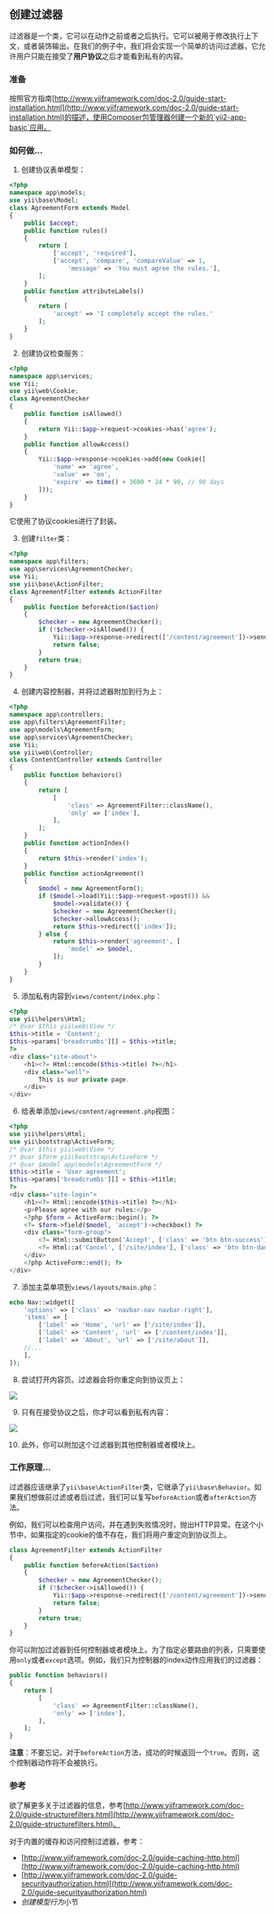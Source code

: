 ## 创建过滤器

过滤器是一个类，它可以在动作之前或者之后执行。它可以被用于修改执行上下文，或者装饰输出。在我们的例子中，我们将会实现一个简单的访问过滤器，它允许用户只能在接受了**用户协议**之后才能看到私有的内容。

### 准备

按照官方指南[http://www.yiiframework.com/doc-2.0/guide-start-installation.html](http://www.yiiframework.com/doc-2.0/guide-start-installation.html)的描述，使用Composer包管理器创建一个新的`yii2-app-basic`应用。

### 如何做...

1. 创建协议表单模型：

```php
<?php
namespace app\models;
use yii\base\Model;
class AgreementForm extends Model
{
    public $accept;
    public function rules()
    {
        return [
            ['accept', 'required'],
            ['accept', 'compare', 'compareValue' => 1,
                'message' => 'You must agree the rules.'],
        ];
    }
    public function attributeLabels()
    {
        return [
            'accept' => 'I completely accept the rules.'
        ];
    }
}
```

2. 创建协议检查服务：

```php
<?php
namespace app\services;
use Yii;
use yii\web\Cookie;
class AgreementChecker
{
    public function isAllowed()
    {
        return Yii::$app->request->cookies->has('agree');
    }
    public function allowAccess()
    {
        Yii::$app->response->cookies->add(new Cookie([
            'name' => 'agree',
            'value' => 'on',
            'expire' => time() + 3600 * 24 * 90, // 90 days
        ]));
    }
}
```

它使用了协议cookies进行了封装。

3. 创建`filter`类：

```php
<?php
namespace app\filters;
use app\services\AgreementChecker;
use Yii;
use yii\base\ActionFilter;
class AgreementFilter extends ActionFilter
{
    public function beforeAction($action)
    {
        $checker = new AgreementChecker();
        if (!$checker->isAllowed()) {
            Yii::$app->response->redirect(['/content/agreement'])->send();
            return false;
        }
        return true;
    }
}
```

4. 创建内容控制器，并将过滤器附加到行为上：

```php
<?php
namespace app\controllers;
use app\filters\AgreementFilter;
use app\models\AgreementForm;
use app\services\AgreementChecker;
use Yii;
use yii\web\Controller;
class ContentController extends Controller
{
    public function behaviors()
    {
        return [
            [
                'class' => AgreementFilter::className(),
                'only' => ['index'],
            ],
        ];
    }
    public function actionIndex()
    {
        return $this->render('index');
    }
    public function actionAgreement()
    {
        $model = new AgreementForm();
        if ($model->load(Yii::$app->request->post()) &&
            $model->validate()) {
            $checker = new AgreementChecker();
            $checker->allowAccess();
            return $this->redirect(['index']);
        } else {
            return $this->render('agreement', [
                'model' => $model,
            ]);
        }
    }
}
```

5. 添加私有内容到`views/content/index.php`：

```php
<?php
use yii\helpers\Html;
/* @var $this yii\web\View */
$this->title = 'Content';
$this->params['breadcrumbs'][] = $this->title;
?>
<div class="site-about">
    <h1><?= Html::encode($this->title) ?></h1>
    <div class="well">
        This is our private page.
    </div>
</div>
```

6. 给表单添加`views/content/agreement.php`视图：

```php
<?php
use yii\helpers\Html;
use yii\bootstrap\ActiveForm;
/* @var $this yii\web\View */
/* @var $form yii\bootstrap\ActiveForm */
/* @var $model app\models\AgreementForm */
$this->title = 'User agreement';
$this->params['breadcrumbs'][] = $this->title;
?>
<div class="site-login">
    <h1><?= Html::encode($this->title) ?></h1>
    <p>Please agree with our rules:</p>
    <?php $form = ActiveForm::begin(); ?>
    <?= $form->field($model, 'accept')->checkbox() ?>
    <div class="form-group">
        <?= Html::submitButton('Accept', ['class' => 'btn btn-success']) ?>
        <?= Html::a('Cancel', ['/site/index'], ['class' => 'btn btn-danger']) ?>
    </div>
    <?php ActiveForm::end(); ?>
</div>
```

7. 添加主菜单项到`views/layouts/main.php`：

```php
echo Nav::widget([
    'options' => ['class' => 'navbar-nav navbar-right'],
    'items' => [
        ['label' => 'Home', 'url' => ['/site/index']],
        ['label' => 'Content', 'url' => ['/content/index']],
        ['label' => 'About', 'url' => ['/site/about']],
    //...
    ],
]);
```

8. 尝试打开内容页。过滤器会将你重定向到协议页上：

![](../images/805.png)

9. 只有在接受协议之后，你才可以看到私有内容：

![](../images/806.png)

10. 此外，你可以附加这个过滤器到其他控制器或者模块上。

### 工作原理...

过滤器应该继承了`yii\base\ActionFilter`类，它继承了`yii\base\Behavior`。如果我们想做前过滤或者后过滤，我们可以复写`beforeAction`或者`afterAction`方法。

例如，我们可以检查用户访问，并在遇到失败情况时，抛出HTTP异常。在这个小节中，如果指定的cookie的值不存在，我们将用户重定向到协议页上。

```php
class AgreementFilter extends ActionFilter
{
    public function beforeAction($action)
    {
        $checker = new AgreementChecker();
        if (!$checker->isAllowed()) {
            Yii::$app->response->redirect(['/content/agreement'])->send();
            return false;
        }
        return true;
    }
}
```

你可以附加过滤器到任何控制器或者模块上。为了指定必要路由的列表，只需要使用`only`或者`except`选项。例如，我们只为控制器的index动作应用我们的过滤器：

```php
public function behaviors()
{
    return [
        [
            'class' => AgreementFilter::className(),
            'only' => ['index'],
        ],
    ];
}
```

**注意**：不要忘记，对于`beforeAction`方法，成功的时候返回一个`true`。否则，这个控制器动作将不会被执行。

### 参考

欲了解更多关于过滤器的信息，参考[http://www.yiiframework.com/doc-2.0/guide-structurefilters.html](http://www.yiiframework.com/doc-2.0/guide-structurefilters.html)。

对于内置的缓存和访问控制过滤器，参考：

- [http://www.yiiframework.com/doc-2.0/guide-caching-http.html](http://www.yiiframework.com/doc-2.0/guide-caching-http.html)
- [http://www.yiiframework.com/doc-2.0/guide-securityauthorization.html](http://www.yiiframework.com/doc-2.0/guide-securityauthorization.html)
- *创建模型行为*小节
